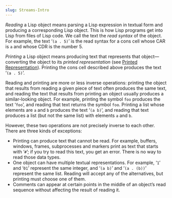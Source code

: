 ```yaml
---
slug: Streams-Intro
---
```


*Reading* a Lisp object means parsing a Lisp expression in textual form and producing a corresponding Lisp object. This is how Lisp programs get into Lisp from files of Lisp code. We call the text the *read syntax* of the object. For example, the text ‘`(a . 5)`’ is the read syntax for a cons cell whose CAR is `a` and whose CDR is the number 5.

*Printing* a Lisp object means producing text that represents that object—converting the object to its *printed representation* (see [Printed Representation](/docs/elisp/Printed-Representation)). Printing the cons cell described above produces the text ‘`(a . 5)`’.

Reading and printing are more or less inverse operations: printing the object that results from reading a given piece of text often produces the same text, and reading the text that results from printing an object usually produces a similar-looking object. For example, printing the symbol `foo` produces the text ‘`foo`’, and reading that text returns the symbol `foo`. Printing a list whose elements are `a` and `b` produces the text ‘`(a b)`’, and reading that text produces a list (but not the same list) with elements `a` and `b`.

However, these two operations are not precisely inverse to each other. There are three kinds of exceptions:

*   Printing can produce text that cannot be read. For example, buffers, windows, frames, subprocesses and markers print as text that starts with ‘`#`’; if you try to read this text, you get an error. There is no way to read those data types.
*   One object can have multiple textual representations. For example, ‘`1`’ and ‘`01`’ represent the same integer, and ‘`(a b)`’ and ‘`(a . (b))`’ represent the same list. Reading will accept any of the alternatives, but printing must choose one of them.
*   Comments can appear at certain points in the middle of an object’s read sequence without affecting the result of reading it.
